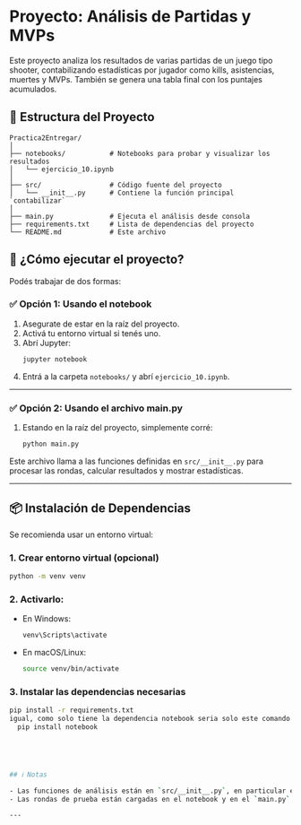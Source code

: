 
# Proyecto: Análisis de Partidas y MVPs

Este proyecto analiza los resultados de varias partidas de un juego tipo shooter, contabilizando estadísticas por jugador como kills, asistencias, muertes y MVPs. También se genera una tabla final con los puntajes acumulados.

## 📁 Estructura del Proyecto

```
Practica2Entregar/
│
├── notebooks/           # Notebooks para probar y visualizar los resultados
│   └── ejercicio_10.ipynb
│
├── src/                 # Código fuente del proyecto
│   └── __init__.py      # Contiene la función principal `contabilizar`
│
├── main.py              # Ejecuta el análisis desde consola
├── requirements.txt     # Lista de dependencias del proyecto
└── README.md            # Este archivo
```

## 🚀 ¿Cómo ejecutar el proyecto?

Podés trabajar de dos formas:

### ✅ Opción 1: Usando el notebook

1. Asegurate de estar en la raíz del proyecto.
2. Activá tu entorno virtual si tenés uno.
3. Abrí Jupyter:
   ```bash
   jupyter notebook
   ```
4. Entrá a la carpeta `notebooks/` y abrí `ejercicio_10.ipynb`.

---

### ✅ Opción 2: Usando el archivo main.py

1. Estando en la raíz del proyecto, simplemente corré:
   ```bash
   python main.py
   ```

Este archivo llama a las funciones definidas en `src/__init__.py` para procesar las rondas, calcular resultados y mostrar estadísticas.

---

## 📦 Instalación de Dependencias

Se recomienda usar un entorno virtual:

### 1. Crear entorno virtual (opcional)
```bash
python -m venv venv
```

### 2. Activarlo:
- En Windows:
  ```bash
  venv\Scripts\activate
  ```
- En macOS/Linux:
  ```bash
  source venv/bin/activate
  ```

### 3. Instalar las dependencias necesarias
```bash
pip install -r requirements.txt
igual, como solo tiene la dependencia notebook seria solo este comando
  pip install notebook





## ℹ️ Notas

- Las funciones de análisis están en `src/__init__.py`, en particular en `contabilizar`
- Las rondas de prueba están cargadas en el notebook y en el `main.py`.

---

